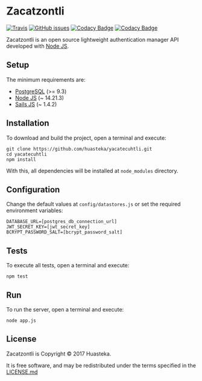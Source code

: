 # Zacatzontli

[![Travis](https://img.shields.io/travis/huasteka/zacatzontli.svg?style=flat-square)](https://travis-ci.org/huasteka/zacatzontli)
[![GitHub issues](https://img.shields.io/github/issues/huasteka/zacatzontli.svg?style=flat-square)](https://github.com/huasteka/zacatzontli/issues)
[![Codacy Badge](https://api.codacy.com/project/badge/Grade/04f5303d431d4b5d946413be4c19bafe)](https://www.codacy.com/app/huasteka/zacatzontli?utm_source=github.com&amp;utm_medium=referral&amp;utm_content=huasteka/zacatzontli&amp;utm_campaign=Badge_Grade)
[![Codacy Badge](https://api.codacy.com/project/badge/Coverage/04f5303d431d4b5d946413be4c19bafe)](https://www.codacy.com/app/huasteka/zacatzontli?utm_source=github.com&utm_medium=referral&utm_content=huasteka/zacatzontli&utm_campaign=Badge_Coverage)

Zacatzontli is an open source lightweight authentication manager API developed with [Node JS](https://nodejs.org).

## Setup

The minimum requirements are:

- [PostgreSQL](http://www.postgresql.org) (>= 9.3)
- [Node JS](https://nodejs.org) (~ 14.21.3)
- [Sails JS](https://sailsjs.com/) (~ 1.4.2)

## Installation

To download and build the project, open a terminal and execute:

```
git clone https://github.com/huasteka/yacatecuhtli.git
cd yacatecuhtli
npm install
```

With this, all dependencies will be installed at `node_modules` directory.

## Configuration

Change the default values at `config/datastores.js` or set the required environment variables:

```
DATABASE_URL=[postgres_db_connection_url]
JWT_SECRET_KEY=[jwt_secret_key]
BCRYPT_PASSWORD_SALT=[bcrypt_password_salt]
```

## Tests

To execute all tests, open a terminal and execute:

```
npm test
```

## Run

To run the server, open a terminal and execute:

```
node app.js
```

## License

Zacatzontli is Copyright © 2017 Huasteka.

It is free software, and may be redistributed under the terms specified in the [LICENSE.md](LICENSE.md)
